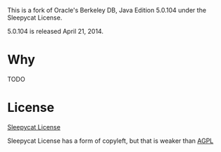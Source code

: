 This is a fork of Oracle's Berkeley DB, Java Edition 5.0.104 under the Sleepycat License.

5.0.104 is released April 21, 2014.

# Why

TODO

# License

[Sleepycat License](http://download.oracle.com/maven/com/sleepycat/je/license.txt)

Sleepycat License has a form of copyleft, but that is weaker than [AGPL](http://www.gnu.org/licenses/agpl-3.0.en.html)
